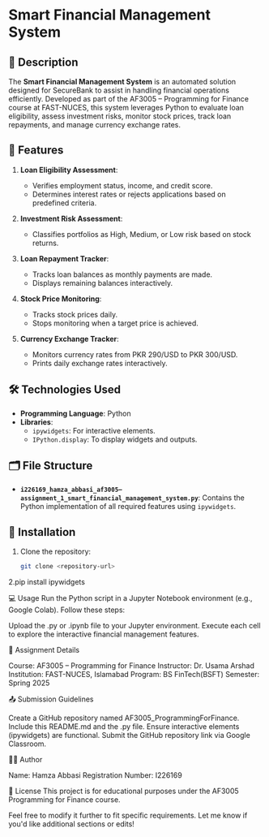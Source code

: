 # Smart Financial Management System

## 📖 Description
The **Smart Financial Management System** is an automated solution designed for SecureBank to assist in handling financial operations efficiently. Developed as part of the AF3005 – Programming for Finance course at FAST-NUCES, this system leverages Python to evaluate loan eligibility, assess investment risks, monitor stock prices, track loan repayments, and manage currency exchange rates.

## 🚀 Features
1. **Loan Eligibility Assessment**:
   - Verifies employment status, income, and credit score.
   - Determines interest rates or rejects applications based on predefined criteria.

2. **Investment Risk Assessment**:
   - Classifies portfolios as High, Medium, or Low risk based on stock returns.

3. **Loan Repayment Tracker**:
   - Tracks loan balances as monthly payments are made.
   - Displays remaining balances interactively.

4. **Stock Price Monitoring**:
   - Tracks stock prices daily.
   - Stops monitoring when a target price is achieved.

5. **Currency Exchange Tracker**:
   - Monitors currency rates from PKR 290/USD to PKR 300/USD.
   - Prints daily exchange rates interactively.

## 🛠️ Technologies Used
- **Programming Language**: Python
- **Libraries**: 
  - `ipywidgets`: For interactive elements.
  - `IPython.display`: To display widgets and outputs.

## 🗂️ File Structure
- **`i226169_hamza_abbasi_af3005–assignment_1_smart_financial_management_system.py`**:
  Contains the Python implementation of all required features using `ipywidgets`.

## 📝 Installation
1. Clone the repository:
   ```bash
   git clone <repository-url>
2.pip install ipywidgets

💻 Usage
Run the Python script in a Jupyter Notebook environment (e.g., Google Colab). Follow these steps:

Upload the .py or .ipynb file to your Jupyter environment.
Execute each cell to explore the interactive financial management features.

🎯 Assignment Details

Course: AF3005 – Programming for Finance
Instructor: Dr. Usama Arshad
Institution: FAST-NUCES, Islamabad
Program: BS FinTech(BSFT)
Semester: Spring 2025

📤 Submission Guidelines

Create a GitHub repository named AF3005_ProgrammingForFinance.
Include this README.md and the .py file.
Ensure interactive elements (ipywidgets) are functional.
Submit the GitHub repository link via Google Classroom.

👨‍💻 Author

Name: Hamza Abbasi
Registration Number: I226169

📄 License
This project is for educational purposes under the AF3005 Programming for Finance course.


Feel free to modify it further to fit specific requirements. Let me know if you'd like additional sections or edits!
